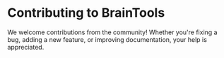 # Contributing to BrainTools

We welcome contributions from the community! Whether you're fixing a bug, adding a new feature, or improving documentation, your help is appreciated.
